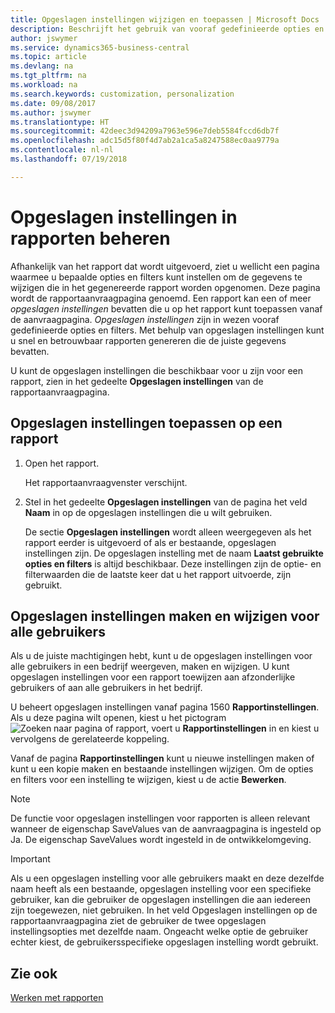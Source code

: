 ```yaml
---
title: Opgeslagen instellingen wijzigen en toepassen | Microsoft Docs
description: Beschrijft het gebruik van vooraf gedefinieerde opties en filters om een lijst aan te passen en de juiste gegevens te genereren.
author: jswymer
ms.service: dynamics365-business-central
ms.topic: article
ms.devlang: na
ms.tgt_pltfrm: na
ms.workload: na
ms.search.keywords: customization, personalization
ms.date: 09/08/2017
ms.author: jswymer
ms.translationtype: HT
ms.sourcegitcommit: 42deec3d94209a7963e596e7deb5584fccd6db7f
ms.openlocfilehash: adc15d5f80f4d7ab2a1ca5a8247588ec0aa9779a
ms.contentlocale: nl-nl
ms.lasthandoff: 07/19/2018

---
```

# <a name="managing-saved-settings-on-reports"></a>Opgeslagen instellingen in rapporten beheren
Afhankelijk van het rapport dat wordt uitgevoerd, ziet u wellicht een pagina waarmee u bepaalde opties en filters kunt instellen om de gegevens te wijzigen die in het gegenereerde rapport worden opgenomen. Deze pagina wordt de rapportaanvraagpagina genoemd. Een rapport kan een of meer *opgeslagen instellingen* bevatten die u op het rapport kunt toepassen vanaf de aanvraagpagina. *Opgeslagen instellingen* zijn in wezen vooraf gedefinieerde opties en filters. Met behulp van opgeslagen instellingen kunt u snel en betrouwbaar rapporten genereren die de juiste gegevens bevatten.

U kunt de opgeslagen instellingen die beschikbaar voor u zijn voor een rapport, zien in het gedeelte **Opgeslagen instellingen** van de rapportaanvraagpagina.  

## <a name="apply-saved-settings-to-a-report"></a>Opgeslagen instellingen toepassen op een rapport
1. Open het rapport.

   Het rapportaanvraagvenster verschijnt.    
2. Stel in het gedeelte **Opgeslagen instellingen** van de pagina het veld **Naam** in op de opgeslagen instellingen die u wilt gebruiken.

   De sectie **Opgeslagen instellingen** wordt alleen weergegeven als het rapport eerder is uitgevoerd of als er bestaande, opgeslagen instellingen zijn. De opgeslagen instelling met de naam **Laatst gebruikte opties en filters** is altijd beschikbaar. Deze instellingen zijn de optie- en filterwaarden die de laatste keer dat u het rapport uitvoerde, zijn gebruikt.

## <a name="create-and-modify-saved-settings-for-all-users"></a>Opgeslagen instellingen maken en wijzigen voor alle gebruikers
Als u de juiste machtigingen hebt, kunt u de opgeslagen instellingen voor alle gebruikers in een bedrijf weergeven, maken en wijzigen. U kunt opgeslagen instellingen voor een rapport toewijzen aan afzonderlijke gebruikers of aan alle gebruikers in het bedrijf.

U beheert opgeslagen instellingen vanaf pagina 1560 **Rapportinstellingen**. Als u deze pagina wilt openen, kiest u het pictogram ![Zoeken naar pagina of rapport](media/ui-search/search_small.png "pictogram Zoeken naar pagina of rapport"), voert u **Rapportinstellingen** in en kiest u vervolgens de gerelateerde koppeling.

Vanaf de pagina **Rapportinstellingen** kunt u nieuwe instellingen maken of kunt u een kopie maken en bestaande instellingen wijzigen. Om de opties en filters voor een instelling te wijzigen, kiest u de actie **Bewerken**.

> [!NOTE]
> De functie voor opgeslagen instellingen voor rapporten is alleen relevant wanneer de eigenschap SaveValues van de aanvraagpagina is ingesteld op Ja. De eigenschap SaveValues wordt ingesteld in de ontwikkelomgeving.  

> [!Important]
> Als u een opgeslagen instelling voor alle gebruikers maakt en deze dezelfde naam heeft als een bestaande, opgeslagen instelling voor een specifieke gebruiker, kan die gebruiker de opgeslagen instellingen die aan iedereen zijn toegewezen, niet gebruiken.  In het veld Opgeslagen instellingen op de rapportaanvraagpagina ziet de gebruiker de twee opgeslagen instellingsopties met dezelfde naam. Ongeacht welke optie de gebruiker echter kiest, de gebruikersspecifieke opgeslagen instelling wordt gebruikt.

## <a name="see-also"></a>Zie ook
[Werken met rapporten](ui-work-report.md)  

